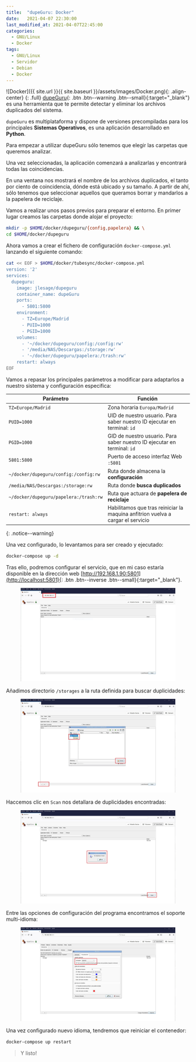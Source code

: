 ```yaml
---
title:  "dupeGuru: Docker"
date:   2021-04-07 22:30:00
last_modified_at: 2021-04-07T22:45:00
categories:
  - GNU/Linux
  - Docker
tags:
  - GNU/Linux
  - Servidor
  - Debian
  - Docker
---
```


![Docker]({{ site.url }}{{ site.baseurl }}/assets/images/Docker.png){: .align-center}
{: .full}
[dupeGuru](https://dupeguru.voltaicideas.net/){: .btn .btn--warning .btn--small}{:target="_blank"} es una herramienta que te permite detectar y eliminar los archivos duplicados del sistema.

`dupeGuru` es multiplataforma y dispone de versiones precompiladas para los principales **Sistemas Operativos**, es una aplicación desarrollado en **Python**.

Para empezar a utilizar dupeGuru sólo tenemos que elegir las carpetas que queremos analizar. 

Una vez seleccionadas, la aplicación comenzará a analizarlas y encontrará todas las coincidencias. 

En una ventana nos mostrará el nombre de los archivos duplicados, el tanto por ciento de coincidencia, dónde está ubicado y su tamaño. A partir de ahí, sólo tenemos que seleccionar aquellos que queramos borrar y mandarlos a la papelera de reciclaje.

Vamos a realizar unos pasos previos para preparar el entorno. En primer lugar creamos las carpetas donde alojar el proyecto:

```bash
mkdir -p $HOME/docker/dupeguru/{config,papelera} && \
cd $HOME/docker/dupeguru
```

Ahora vamos a crear el fichero de configuración `docker-compose.yml` lanzando el siguiente comando:

```bash
cat << EOF > $HOME/docker/tubesync/docker-compose.yml
version: '2'
services:
  dupeguru:
    image: jlesage/dupeguru
    container_name: dupeGuru
    ports:
      - 5801:5800
    environment:
      - TZ=Europe/Madrid
      - PUID=1000
      - PGID=1000
    volumes:
      - '~/docker/dupeguru/config:/config:rw'
      - '/media/NAS/Descargas:/storage:rw'
      - '~/docker/dupeguru/papelera:/trash:rw'
    restart: always
EOF
```

Vamos a repasar los principales parámetros a modificar para adaptarlos a nuestro sistema y configuración especifica:

| Parámetro | Función |
| ------ | ------ |
| `TZ=Europe/Madrid` | Zona horaria `Europa/Madrid` |
| `PUID=1000` | UID de nuestro usuario. Para saber nuestro ID ejecutar en terminal: `id` |
| `PGID=1000` | GID de nuestro usuario. Para saber nuestro ID ejecutar en terminal: `id` |
| `5801:5800` | Puerto de acceso interfaz Web `:5801` |
| `~/docker/dupeguru/config:/config:rw` | Ruta donde almacena la **configuración** |
| `/media/NAS/Descargas:/storage:rw` | Ruta donde **busca duplicados** |
| `~/docker/dupeguru/papelera:/trash:rw` | Ruta que actuara de **papelera de reciclaje** |
| `restart: always` | Habilitamos que tras reiniciar la maquina anfitrion vuelva a cargar el servicio |
{: .notice--warning}

Una vez configurado, lo levantamos para ser creado y ejecutado:

```bash
docker-compose up -d
```

Tras ello, podremos configurar el servicio, que en mi caso estaría disponible en la dirección web [http://192.168.1.90:5801](http://localhost:5801){: .btn .btn--inverse .btn--small}{:target="_blank"}.

<figure>
    <a href="/assets/images/posts/dupeguru1.jpg"><img src="/assets/images/posts/dupeguru1.jpg"></a>
</figure>

Añadimos directorio `/storages` a la ruta definida para buscar duplicidades:

<figure>
    <a href="/assets/images/posts/dupeguru2.jpg"><img src="/assets/images/posts/dupeguru2.jpg"></a>
</figure>

Haccemos clic en `Scan` nos detallara de duplicidades encontradas:

<figure>
    <a href="/assets/images/posts/dupeguru3.jpg"><img src="/assets/images/posts/dupeguru3.jpg"></a>
</figure>

Entre las opciones de configuración del programa encontramos el soporte multi-idioma:

<figure>
    <a href="/assets/images/posts/dupeguru4.jpg"><img src="/assets/images/posts/dupeguru4.jpg"></a>
</figure>

Una vez configurado nuevo idioma, tendremos que reiniciar el contenedor:

```bash
docker-compose up restart
```
> Y listo!
